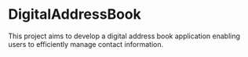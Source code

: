# DigitalAddressBook
This project aims to develop a digital address book application enabling users to efficiently manage contact information. 
